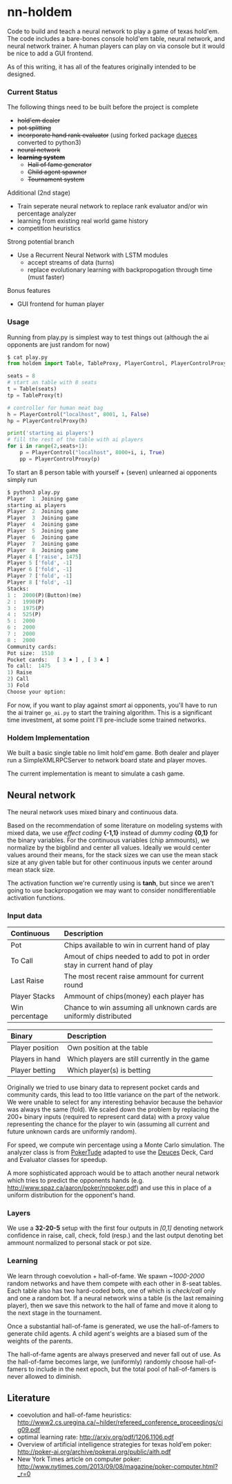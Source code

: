 # nn-holdem
Code to build and teach a neural network to play a game of texas hold'em. The code includes a bare-bones console hold'em table, neural network, and neural network trainer. A human players can play on via console but it would be nice to add a GUI frontend.

As of this writing, it has all of the features originally intended to be designed.

### Current Status
The following things need to be built before the project is complete

* ~~hold'em dealer~~
* ~~pot splitting~~
* ~~incorporate hand rank evaluator~~ (using forked package [dueces](https://github.com/alexbeloi/deuces/tree/convert2to3) converted to python3)
* ~~neural network~~
* ~~**learning system**~~
  * ~~Hall of fame generator~~
  * ~~Child agent spawner~~
  * ~~Tournament system~~

Additional (2nd stage)
* Train seperate neural network to replace rank evaluator and/or win percentage analyzer
* learning from existing real world game history
* competition heuristics

Strong potential branch
* Use a Recurrent Neural Network with LSTM modules
  * accept streams of data (turns)
  * replace evolutionary learning with backpropogation through time (must faster)

Bonus features
* GUI frontend for human player

### Usage
Running from play.py is simplest way to test things out (although the ai opponents are just random for now)
```python
$ cat play.py
from holdem import Table, TableProxy, PlayerControl, PlayerControlProxy

seats = 8
# start an table with 8 seats
t = Table(seats)
tp = TableProxy(t)

# controller for human meat bag
h = PlayerControl("localhost", 8001, 1, False)
hp = PlayerControlProxy(h)

print('starting ai players')
# fill the rest of the table with ai players
for i in range(2,seats+1):
    p = PlayerControl("localhost", 8000+i, i, True)
    pp = PlayerControlProxy(p)
```

To start an 8 person table with yourself + (seven) unlearned ai opponents simply run
```python
$ python3 play.py
Player  1  Joining game
starting ai players
Player  2  Joining game
Player  3  Joining game
Player  4  Joining game
Player  5  Joining game
Player  6  Joining game
Player  7  Joining game
Player  8  Joining game
Player 4 ['raise', 1475]
Player 5 ['fold', -1]
Player 6 ['fold', -1]
Player 7 ['fold', -1]
Player 8 ['fold', -1]
Stacks:
1 :  2000(P)(Button)(me)
2 :  1990(P)
3 :  1975(P)
4 :  525(P)
5 :  2000
6 :  2000
7 :  2000
8 :  2000
Community cards:  
Pot size:  1510
Pocket cards:   [ 3 ♠ ] , [ 3 ♣ ]  
To call:  1475
1) Raise
2) Call
3) Fold
Choose your option:
```

For now, if you want to play against *smart* ai opponents, you'll have to run the ai trainer `go_ai.py` to start the training algorithm. This is a significant time investment, at some point I'll pre-include some trained networks.

### Holdem Implementation

We built a basic single table no limit hold'em game. Both dealer and player run a SimpleXMLRPCServer to network board state and player moves.

The current implementation is meant to simulate a cash game.

## Neural network

The neural network uses mixed binary and continuous data.

Based on the recommendation of some literature on modeling systems with mixed data, we use *effect coding* **{-1,1}** instead of *dummy coding* **{0,1}** for the binary variables. For the continuous variables (chip ammounts), we normalize by the bigblind and center all values. Ideally we would center values around their means, for the stack sizes we can use the mean stack size at any given table but for other continuous inputs we center around mean stack size.

The activation function we're currently using is **tanh**, but since we aren't going to use backpropogation we may want to consider nondifferentiable activation functions.

### Input data

| Continuous      | Description |
| :---------------| :-----------|
| Pot             | Chips available to win in current hand of play |
| To Call         | Amout of chips needed to add to pot in order stay in current hand of play |
| Last Raise      | The most recent raise ammount for current round |
| Player Stacks   | Ammount of chips(money) each player has |
| Win percentage  | Chance to win assuming all unknown cards are uniformly distributed |

| Binary          | Description |
| :---------------| :-----------|
| Player position | Own position at the table |
| Players in hand | Which players are still currently in the game |
| Player betting  | Which player(s) is betting |

Originally we tried to use binary data to represent pocket cards and community cards, this lead to too little variance on the part of the network. We were unable to select for any interesting behavior because the behavior was always the same (fold). We scaled down the problem by replacing the 200+ binary inputs (required to represent card data) with a proxy value representing the chance for the player to win (assuming all current and future unknown cards are uniformly random).

For speed, we compute win percentage using a Monte Carlo simulation. The analyzer class is from [PokerTude](https://github.com/neynt/pokertude) adapted to use the [Deuces](https://github.com/alexbeloi/deuces/tree/convert2to3) Deck, Card and Evaluator classes for speedup.

A more sophisticated approach would be to attach another neural network which tries to predict the opponents hands (e.g. http://www.spaz.ca/aaron/poker/nnpoker.pdf) and use this in place of a uniform distribution for the opponent's hand.

### Layers

We use a **32-20-5** setup with the first four outputs in *[0,1]* denoting network confidence in raise, call, check, fold (resp.) and the last output denoting bet ammount normalized to personal stack or pot size.

### Learning

We learn through coevolution + hall-of-fame. We spawn *~1000-2000* random networks and have them compete with each other in 8-seat tables. Each table also has two hard-coded bots, one of which is *check/call* only and one a random bot. If a neural network wins a table (is the last remaining player), then we save this network to the hall of fame and move it along to the next stage in the tournament.

Once a substantial hall-of-fame is generated, we use the hall-of-famers to generate child agents. A child agent's weights are a biased sum of the weights of the parents.

The hall-of-fame agents are always preserved and never fall out of use. As the hall-of-fame becomes large, we (uniformly) randomly choose hall-of-famers to include in the next epoch, but the total pool of hall-of-famers is never allowed to diminish.

## Literature
* coevolution and hall-of-fame heuristics:
http://www2.cs.uregina.ca/~hilder/refereed_conference_proceedings/cig09.pdf
* optimal learning rate:
http://arxiv.org/pdf/1206.1106.pdf
* Overview of artificial intelligence strategies for texas hold'em poker: http://poker-ai.org/archive/pokerai.org/public/aith.pdf
* New York Times article on computer poker: http://www.nytimes.com/2013/09/08/magazine/poker-computer.html?_r=0
